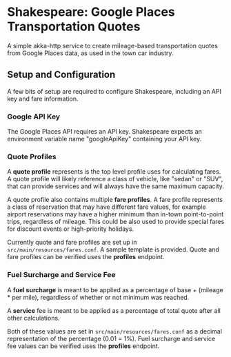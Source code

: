 # Shakespeare: Google Places Transportation Quotes

A simple akka-http service to create mileage-based transportation quotes
from Google Places data, as used in the town car industry.

## Setup and Configuration
A few bits of setup are required to configure Shakespeare, including an
API key and fare information.
### Google API Key
The Google Places API requires an API key. Shakespeare expects an
environment variable name "googleApiKey" containing your API key.
### Quote Profiles
A __quote profile__ represents is the top level profile uses for calculating
fares. A quote profile will likely reference a class of vehicle, like
"sedan" or "SUV", that can provide services and will always have the
same maximum capacity.

A quote profile also contains multiple __fare profiles__. A fare profile
represents a class of reservation that may have different fare values,
for example airport reservations may have a higher minimum than in-town
point-to-point trips, regardless of mileage. This could be also used to
provide special fares for discount events or high-priority holidays.

Currently quote and fare profiles are set up in
`src/main/resources/fares.conf`. A sample template is provided. Quote
and fare profiles can be verified uses the __profiles__ endpoint.
### Fuel Surcharge and Service Fee
A __fuel surcharge__ is meant to be applied as a percentage of base +
(mileage * per mile), regardless of whether or not minimum was reached.

A __service__ fee is meant to be applied as a percentage of total quote
after all other calculations.

Both of these values are set in `src/main/resources/fares.conf` as a
decimal representation of the percentage (0.01 = 1%). Fuel surcharge and
service fee values can be verified uses the __profiles__ endpoint.


